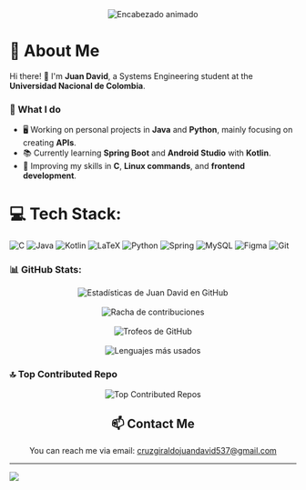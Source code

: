 <div align="center">
  <img src="https://capsule-render.vercel.app/api?type=waving&color=gradient&height=200&section=header&text=Hi%2C%20I'm%20Juan%20David!&fontSize=60&font=Fredoka&animation=bounce" alt="Encabezado animado"/>
</div>

# 💫 About Me


Hi there! 👋 I'm **Juan David**, a Systems Engineering student at the **Universidad Nacional de Colombia**.  

### 🔹 What I do
- 🖥️ Working on personal projects in **Java** and **Python**, mainly focusing on creating **APIs**.  
- 📚 Currently learning **Spring Boot** and **Android Studio** with **Kotlin**.  
- 🌱 Improving my skills in **C**, **Linux commands**, and **frontend development**.  


# 💻 Tech Stack:
![C](https://img.shields.io/badge/c-%2300599C.svg?style=for-the-badge&logo=c&logoColor=white) ![Java](https://img.shields.io/badge/java-%23ED8B00.svg?style=for-the-badge&logo=openjdk&logoColor=white) ![Kotlin](https://img.shields.io/badge/kotlin-%237F52FF.svg?style=for-the-badge&logo=kotlin&logoColor=white) ![LaTeX](https://img.shields.io/badge/latex-%23008080.svg?style=for-the-badge&logo=latex&logoColor=white) ![Python](https://img.shields.io/badge/python-3670A0?style=for-the-badge&logo=python&logoColor=ffdd54) ![Spring](https://img.shields.io/badge/spring-%236DB33F.svg?style=for-the-badge&logo=spring&logoColor=white) ![MySQL](https://img.shields.io/badge/mysql-4479A1.svg?style=for-the-badge&logo=mysql&logoColor=white) ![Figma](https://img.shields.io/badge/figma-%23F24E1E.svg?style=for-the-badge&logo=figma&logoColor=white) ![Git](https://img.shields.io/badge/git-%23F05033.svg?style=for-the-badge&logo=git&logoColor=white)

### 📊 GitHub Stats:

<div align="center">
  <img src="https://github-readme-stats.vercel.app/api?username=JuanDa72&show_icons=true&theme=transparent&count_private=true" alt="Estadísticas de Juan David en GitHub"/>
  <br/>
  <br/>
  <img src="https://streak-stats.demolab.com/?user=JuanDa72&theme=shadow_blue" alt="Racha de contribuciones"/>
  <br/>
  <br/>
  <img src="https://github-profile-trophy.vercel.app/?username=JuanDa72&theme=radical&no-frame=true" alt="Trofeos de GitHub"/>
  <br/>
  <br/>
  <img src="https://github-readme-stats.vercel.app/api/top-langs/?username=JuanDa72&theme=shadow_blue&hide_border=false&include_all_commits=true&count_private=true&layout=compact" alt="Lenguajes más usados"/>
</div>


### 🔝 Top Contributed Repo

<div align="center">
  <img src="https://github-contributor-stats.vercel.app/api?username=JuanDa72&limit=5&theme=tokyonight&combine_all_yearly_contributions=true" alt="Top Contributed Repos"/>
</div>


<div align="center">
  <h2>📫 Contact Me</h2>
  <p>You can reach me via email: <a href="mailto:cruzgiraldojuandavid537@gmail.com">cruzgiraldojuandavid537@gmail.com</a></p>
</div>


---
[![](https://visitcount.itsvg.in/api?id=JuanDa72&icon=0&color=0)](https://visitcount.itsvg.in)

<!-- Proudly created with GPRM ( https://gprm.itsvg.in ) -->
